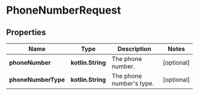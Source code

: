 
# PhoneNumberRequest

## Properties
Name | Type | Description | Notes
------------ | ------------- | ------------- | -------------
**phoneNumber** | **kotlin.String** | The phone number. |  [optional]
**phoneNumberType** | **kotlin.String** | The phone number&#39;s type. |  [optional]



